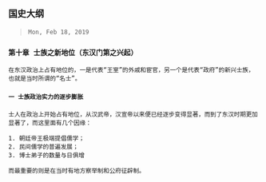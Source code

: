 ## `国史大纲`

> `Mon, Feb 18, 2019`

### `第十章 士族之新地位（东汉门第之兴起）`

`在东汉政治上占有地位的，一是代表“王室”的外戚和宦官，另一个是代表“政府”的新兴士族，也就是当时所谓的“名士”。`

#### `一 士族政治实力的逐步膨胀`

`士人在政治上开始占有地位，从汉武帝，汉宣帝以来便已经逐步变得显著，而到了东汉时期更加显著了，而这里面有几个因缘：`

    1. 朝廷帝王极端提倡儒学；
    2. 民间儒学的普遍发展；
    3. 博士弟子的数量与日俱增

`而最重要的则是在当时有地方察举制和公府征辟制。`
